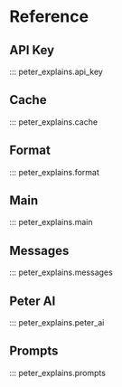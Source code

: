 # Reference

## API Key
::: peter_explains.api_key

## Cache
::: peter_explains.cache

## Format
::: peter_explains.format

## Main
::: peter_explains.main

## Messages
::: peter_explains.messages

## Peter AI
::: peter_explains.peter_ai

## Prompts
::: peter_explains.prompts